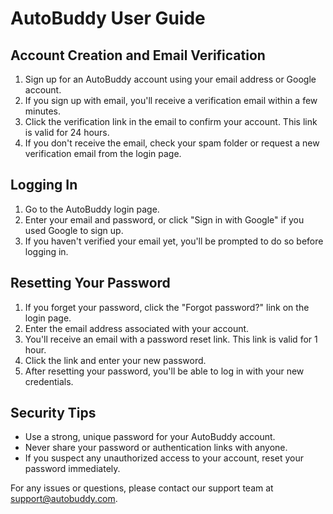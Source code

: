 # AutoBuddy User Guide

## Account Creation and Email Verification

1. Sign up for an AutoBuddy account using your email address or Google account.
2. If you sign up with email, you'll receive a verification email within a few minutes.
3. Click the verification link in the email to confirm your account. This link is valid for 24 hours.
4. If you don't receive the email, check your spam folder or request a new verification email from the login page.

## Logging In

1. Go to the AutoBuddy login page.
2. Enter your email and password, or click "Sign in with Google" if you used Google to sign up.
3. If you haven't verified your email yet, you'll be prompted to do so before logging in.

## Resetting Your Password

1. If you forget your password, click the "Forgot password?" link on the login page.
2. Enter the email address associated with your account.
3. You'll receive an email with a password reset link. This link is valid for 1 hour.
4. Click the link and enter your new password.
5. After resetting your password, you'll be able to log in with your new credentials.

## Security Tips

- Use a strong, unique password for your AutoBuddy account.
- Never share your password or authentication links with anyone.
- If you suspect any unauthorized access to your account, reset your password immediately.

For any issues or questions, please contact our support team at support@autobuddy.com.
